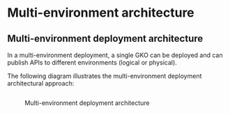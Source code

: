 # Multi-environment architecture

## Multi-environment deployment architecture

In a multi-environment deployment, a single GKO can be deployed and can publish APIs to different environments (logical or physical).&#x20;

The following diagram illustrates the multi-environment deployment architectural approach:

<figure><img src="../../4.4/.gitbook/assets/image (12).png" alt=""><figcaption><p>Multi-environment deployment architecture</p></figcaption></figure>
